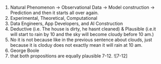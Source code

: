 1. Natural Phenomenon -> Observational Data -> Model construction -> Prediction and then it starts all over again.
2. Experimental, Theoretical, Computational
3. Data Engineers, App Developers, and AI Construction
4. Deductive (i.e. The house is dirty, he hasnt cleaned) & Plausible (i.e.it will start to rain by 10 and the sky will become cloudy before 10 am.)
5. No it is not because like in the previous sentence about clouds, just because it is cloduy does not exactly mean it will rain at 10 am.
6. George Boole
9. that both propositions are equally plausible
7-12. ![7-12]
